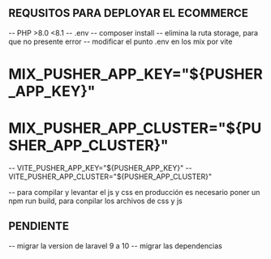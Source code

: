 ## REQUSITOS PARA DEPLOYAR EL ECOMMERCE
-- PHP >8.0  <8.1
-- .env
-- composer install
-- elimina la ruta storage, para que no presente error 
-- modificar el punto .env en los mix por vite
# MIX_PUSHER_APP_KEY="${PUSHER_APP_KEY}"
# MIX_PUSHER_APP_CLUSTER="${PUSHER_APP_CLUSTER}"
-- VITE_PUSHER_APP_KEY="${PUSHER_APP_KEY}"
-- VITE_PUSHER_APP_CLUSTER="${PUSHER_APP_CLUSTER}"

-- para compilar y levantar el js y css en producción es necesario poner un npm run build, para conpilar los archivos de css y js

## PENDIENTE
-- migrar la version de laravel 9 a 10 
-- migrar las dependencias

